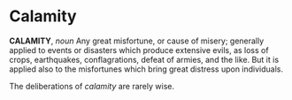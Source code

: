 # Calamity

**CALAMITY**, _noun_ Any great misfortune, or cause of misery; generally applied to events or disasters which produce extensive evils, as loss of crops, earthquakes, conflagrations, defeat of armies, and the like. But it is applied also to the misfortunes which bring great distress upon individuals.

The deliberations of _calamity_ are rarely wise.